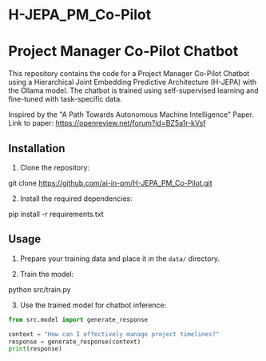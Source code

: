 # H-JEPA_PM_Co-Pilot
# Project Manager Co-Pilot Chatbot

This repository contains the code for a Project Manager Co-Pilot Chatbot using a Hierarchical Joint Embedding Predictive Architecture (H-JEPA) with the Ollama model. The chatbot is trained using self-supervised learning and fine-tuned with task-specific data.

Inspired by the "A Path Towards Autonomous Machine Intelligence" Paper. Link to paper:  https://openreview.net/forum?id=BZ5a1r-kVsf

## Installation

1. Clone the repository:

git clone https://github.com/ai-in-pm/H-JEPA_PM_Co-Pilot.git

2. Install the required dependencies:

pip install -r requirements.txt

## Usage

1. Prepare your training data and place it in the `data/` directory.

2. Train the model:

python src/train.py

3. Use the trained model for chatbot inference:
```python
from src.model import generate_response

context = "How can I effectively manage project timelines?"
response = generate_response(context)
print(response)
